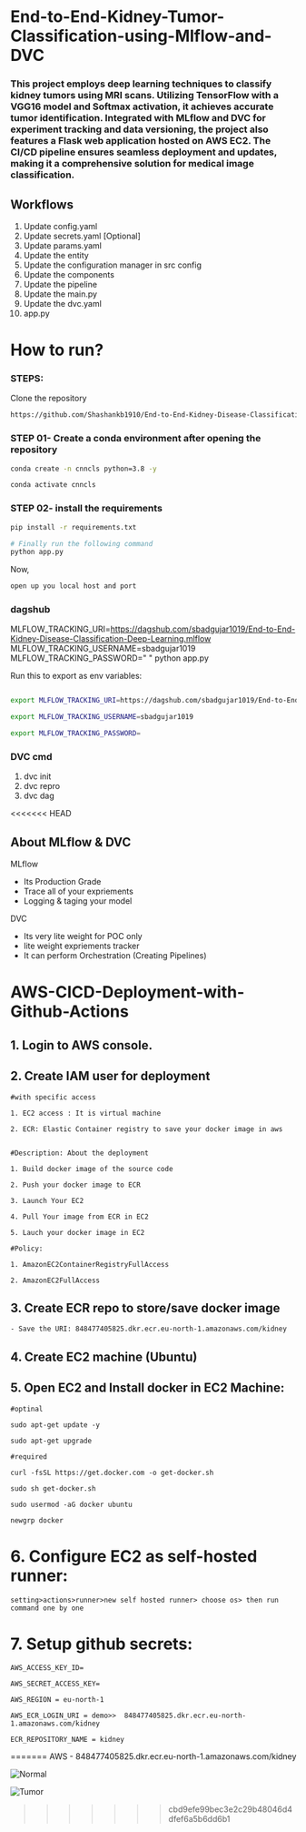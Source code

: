 # End-to-End-Kidney-Tumor-Classification-using-Mlflow-and-DVC

### This project employs deep learning techniques to classify kidney tumors using MRI scans. Utilizing TensorFlow with a VGG16 model and Softmax activation, it achieves accurate tumor identification. Integrated with MLflow and DVC for experiment tracking and data versioning, the project also features a Flask web application hosted on AWS EC2. The CI/CD pipeline ensures seamless deployment and updates, making it a comprehensive solution for medical image classification.


## Workflows

1. Update config.yaml
2. Update secrets.yaml [Optional]
3. Update params.yaml
4. Update the entity
5. Update the configuration manager in src config
6. Update the components
7. Update the pipeline 
8. Update the main.py
9. Update the dvc.yaml
10. app.py

# How to run?
### STEPS:

Clone the repository

```bash
https://github.com/Shashankb1910/End-to-End-Kidney-Disease-Classification-Deep-Learning.git
```
### STEP 01- Create a conda environment after opening the repository

```bash
conda create -n cnncls python=3.8 -y
```

```bash
conda activate cnncls
```


### STEP 02- install the requirements
```bash
pip install -r requirements.txt
```

```bash
# Finally run the following command
python app.py
```

Now,
```bash
open up you local host and port
```




### dagshub

MLFLOW_TRACKING_URI=https://dagshub.com/sbadgujar1019/End-to-End-Kidney-Disease-Classification-Deep-Learning.mlflow 
MLFLOW_TRACKING_USERNAME=sbadgujar1019 
MLFLOW_TRACKING_PASSWORD=" "
python app.py

Run this to export as env variables:

```bash

export MLFLOW_TRACKING_URI=https://dagshub.com/sbadgujar1019/End-to-End-Kidney-Disease-Classification-Deep-Learning.mlflow 

export MLFLOW_TRACKING_USERNAME=sbadgujar1019 

export MLFLOW_TRACKING_PASSWORD=

```


### DVC cmd

1. dvc init
2. dvc repro
3. dvc dag


<<<<<<< HEAD
## About MLflow & DVC

MLflow

 - Its Production Grade
 - Trace all of your expriements
 - Logging & taging your model


DVC 

 - Its very lite weight for POC only
 - lite weight expriements tracker
 - It can perform Orchestration (Creating Pipelines)



# AWS-CICD-Deployment-with-Github-Actions

## 1. Login to AWS console.

## 2. Create IAM user for deployment

	#with specific access

	1. EC2 access : It is virtual machine

	2. ECR: Elastic Container registry to save your docker image in aws


	#Description: About the deployment

	1. Build docker image of the source code

	2. Push your docker image to ECR

	3. Launch Your EC2 

	4. Pull Your image from ECR in EC2

	5. Lauch your docker image in EC2

	#Policy:

	1. AmazonEC2ContainerRegistryFullAccess

	2. AmazonEC2FullAccess

	
## 3. Create ECR repo to store/save docker image
    - Save the URI: 848477405825.dkr.ecr.eu-north-1.amazonaws.com/kidney

	
## 4. Create EC2 machine (Ubuntu) 

## 5. Open EC2 and Install docker in EC2 Machine:
	
	
	#optinal

	sudo apt-get update -y

	sudo apt-get upgrade
	
	#required

	curl -fsSL https://get.docker.com -o get-docker.sh

	sudo sh get-docker.sh

	sudo usermod -aG docker ubuntu

	newgrp docker
	
# 6. Configure EC2 as self-hosted runner:
    setting>actions>runner>new self hosted runner> choose os> then run command one by one


# 7. Setup github secrets:

    AWS_ACCESS_KEY_ID=

    AWS_SECRET_ACCESS_KEY=

    AWS_REGION = eu-north-1

    AWS_ECR_LOGIN_URI = demo>>  848477405825.dkr.ecr.eu-north-1.amazonaws.com/kidney

    ECR_REPOSITORY_NAME = kidney

=======
AWS - 848477405825.dkr.ecr.eu-north-1.amazonaws.com/kidney

![Normal](https://private-user-images.githubusercontent.com/129300507/321535479-03f6376b-279a-4b90-89b3-c7f103a6bef0.png?jwt=eyJhbGciOiJIUzI1NiIsInR5cCI6IkpXVCJ9.eyJpc3MiOiJnaXRodWIuY29tIiwiYXVkIjoicmF3LmdpdGh1YnVzZXJjb250ZW50LmNvbSIsImtleSI6ImtleTUiLCJleHAiOjE3MTI4MjAwOTUsIm5iZiI6MTcxMjgxOTc5NSwicGF0aCI6Ii8xMjkzMDA1MDcvMzIxNTM1NDc5LTAzZjYzNzZiLTI3OWEtNGI5MC04OWIzLWM3ZjEwM2E2YmVmMC5wbmc_WC1BbXotQWxnb3JpdGhtPUFXUzQtSE1BQy1TSEEyNTYmWC1BbXotQ3JlZGVudGlhbD1BS0lBVkNPRFlMU0E1M1BRSzRaQSUyRjIwMjQwNDExJTJGdXMtZWFzdC0xJTJGczMlMkZhd3M0X3JlcXVlc3QmWC1BbXotRGF0ZT0yMDI0MDQxMVQwNzE2MzVaJlgtQW16LUV4cGlyZXM9MzAwJlgtQW16LVNpZ25hdHVyZT01MWQ4MDkwYmU3MzU0ZTczZjhkYTRhZWMyZDA2ZjliYjk1MmQyMDNiMDA5YjliMzFkODRiZDI5MTBjMDAwNmNmJlgtQW16LVNpZ25lZEhlYWRlcnM9aG9zdCZhY3Rvcl9pZD0wJmtleV9pZD0wJnJlcG9faWQ9MCJ9.l5IfC4E63K-ekpqSkMV4HW0PxSeNRYcs2n4sfllZhqI)


![Tumor](https://private-user-images.githubusercontent.com/129300507/321535648-a3027dd7-9c22-4abc-8ff3-a0e7ec544ff0.png?jwt=eyJhbGciOiJIUzI1NiIsInR5cCI6IkpXVCJ9.eyJpc3MiOiJnaXRodWIuY29tIiwiYXVkIjoicmF3LmdpdGh1YnVzZXJjb250ZW50LmNvbSIsImtleSI6ImtleTUiLCJleHAiOjE3MTI4MjAwOTUsIm5iZiI6MTcxMjgxOTc5NSwicGF0aCI6Ii8xMjkzMDA1MDcvMzIxNTM1NjQ4LWEzMDI3ZGQ3LTljMjItNGFiYy04ZmYzLWEwZTdlYzU0NGZmMC5wbmc_WC1BbXotQWxnb3JpdGhtPUFXUzQtSE1BQy1TSEEyNTYmWC1BbXotQ3JlZGVudGlhbD1BS0lBVkNPRFlMU0E1M1BRSzRaQSUyRjIwMjQwNDExJTJGdXMtZWFzdC0xJTJGczMlMkZhd3M0X3JlcXVlc3QmWC1BbXotRGF0ZT0yMDI0MDQxMVQwNzE2MzVaJlgtQW16LUV4cGlyZXM9MzAwJlgtQW16LVNpZ25hdHVyZT04YWQ4YmM2ZjdiMTI0MTIzODk4YWM0NGFiZmIzOThmZjRjOTJjYmI3ZmE3ZDU4YWZjNzY5ZDgyYmM1ZDgwNzljJlgtQW16LVNpZ25lZEhlYWRlcnM9aG9zdCZhY3Rvcl9pZD0wJmtleV9pZD0wJnJlcG9faWQ9MCJ9.P-PZgQVJDMdler_YhHVae8Jlmh6KiKnqiIc1wouBnOE)


>>>>>>> cbd9efe99bec3e2c29b48046d4dfef6a5b6dd6b1

